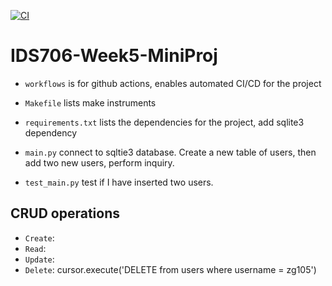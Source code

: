 [![CI](https://github.com/Jason-Guo1999/IDS706-Python-Template/actions/workflows/main.yml/badge.svg)](https://github.com/Jason-Guo1999/IDS706-Python-Template/actions/workflows/main.yml)
# IDS706-Week5-MiniProj

- ``workflows`` is for github actions, enables automated CI/CD for the project

- ``Makefile`` lists make instruments

- ``requirements.txt`` lists the dependencies for the project, add sqlite3 dependency
  
- ``main.py`` connect to sqltie3 database. Create a new table of users, then add two new users, perform inquiry. 

- ``test_main.py`` test if I have inserted two users.

## CRUD operations

- ``Create``:
- ``Read``:
- ``Update``:    
- ``Delete``:    cursor.execute('DELETE from users where username = zg105')
